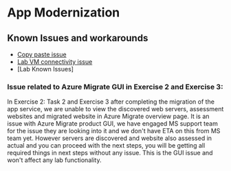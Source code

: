 # App Modernization

## Known Issues and workarounds 

- [Copy paste issue](https://docs.cloudlabs.ai/Learner/Troubleshooting/CopyPaste)
- [Lab VM connectivity issue](https://docs.cloudlabs.ai/Learner/Troubleshooting/RDP)
- [Lab Known Issues]

### Issue related to Azure Migrate GUI in Exercise 2 and Exercise 3: 

In Exercise 2: Task 2 and Exercise 3 after completing the migration of the app service, we are unable to view the discovered web servers, assessment websites and migrated website in Azure Migrate overview page. It is an issue with Azure Migrate product GUI, we have engaged MS support team for the issue they are looking into it and we don't have ETA on this from MS team yet.
However servers are discovered and website also assessed in actual and you can proceed with the next steps, you will be getting all required things in next steps without any issue. This is the GUI issue and won't affect any lab functionality.
